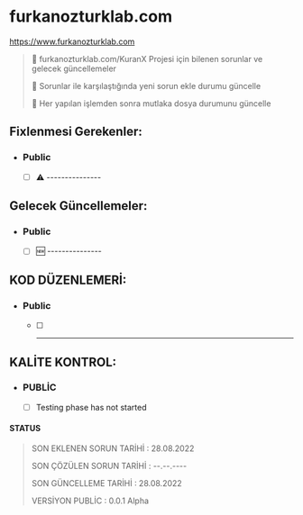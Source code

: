 ﻿# furkanozturklab.com

<https://www.furkanozturklab.com>

> 📝 furkanozturklab.com/KuranX Projesi için bilenen sorunlar ve gelecek güncellemeler
>
> 📝 Sorunlar ile karşılaştığında yeni sorun ekle durumu güncelle
> 
> 📝 Her yapılan işlemden sonra mutlaka dosya durumunu güncelle
>


## Fixlenmesi Gerekenler:


* ### Public 

	* [ ] ⚠️ ---------------
	

## Gelecek Güncellemeler:

* ### Public
	
	* [ ] 🆕 ---------------



## KOD DÜZENLEMERİ:

* ### Public
	
	* [ ] -------------


## KALİTE KONTROL:

* ### PUBLİC
	
	* [ ] Testing phase has not started

#### STATUS 

> SON EKLENEN SORUN TARİHİ : 28.08.2022
>
> SON ÇÖZÜLEN SORUN TARİHİ : --.--.----
>
> SON GÜNCELLEME TARİHİ : 28.08.2022
>
> VERSİYON PUBLİC : 0.0.1  Alpha
>

